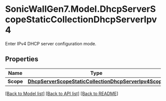 # SonicWallGen7.Model.DhcpServerScopeStaticCollectionDhcpServerIpv4
Enter IPv4 DHCP server configuration mode.

## Properties

Name | Type | Description | Notes
------------ | ------------- | ------------- | -------------
**Scope** | [**DhcpServerScopeStaticCollectionDhcpServerIpv4Scope**](DhcpServerScopeStaticCollectionDhcpServerIpv4Scope.md) |  | [optional] 

[[Back to Model list]](../README.md#documentation-for-models) [[Back to API list]](../README.md#documentation-for-api-endpoints) [[Back to README]](../README.md)

